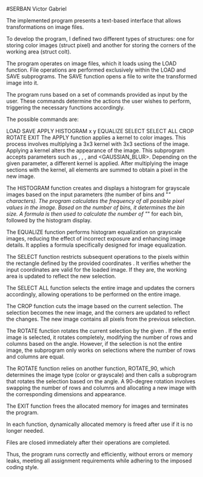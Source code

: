 #SERBAN Victor Gabriel

The implemented program presents a text-based interface that allows transformations on image files.

To develop the program, I defined two different types of structures: one for storing color images (struct pixel) and another for storing the corners of the working area (struct colt).

The program operates on image files, which it loads using the LOAD function. File operations are performed exclusively within the LOAD and SAVE subprograms. The SAVE function opens a file to write the transformed image into it.

The program runs based on a set of commands provided as input by the user. These commands determine the actions the user wishes to perform, triggering the necessary functions accordingly.

The possible commands are:

LOAD <filename>
SAVE <filename>
APPLY <parameter>
HISTOGRAM x y
EQUALIZE
SELECT <x1> <y1> <x2> <y2>
SELECT ALL
CROP
ROTATE <angle>
EXIT
The APPLY function applies a kernel to color images. This process involves multiplying a 3x3 kernel with 3x3 sections of the image. Applying a kernel alters the appearance of the image. This subprogram accepts parameters such as <EDGE>, <SHARPEN>, <BLUR>, and <GAUSSIAN_BLUR>. Depending on the given parameter, a different kernel is applied. After multiplying the image sections with the kernel, all elements are summed to obtain a pixel in the new image.

The HISTOGRAM function creates and displays a histogram for grayscale images based on the input parameters (the number of bins and "*" characters). The program calculates the frequency of all possible pixel values in the image. Based on the number of bins, it determines the bin size. A formula is then used to calculate the number of "*" for each bin, followed by the histogram display.

The EQUALIZE function performs histogram equalization on grayscale images, reducing the effect of incorrect exposure and enhancing image details. It applies a formula specifically designed for image equalization.

The SELECT function restricts subsequent operations to the pixels within the rectangle defined by the provided coordinates <x1> <y1> <x2> <y2>. It verifies whether the input coordinates are valid for the loaded image. If they are, the working area is updated to reflect the new selection.

The SELECT ALL function selects the entire image and updates the corners accordingly, allowing operations to be performed on the entire image.

The CROP function cuts the image based on the current selection. The selection becomes the new image, and the corners are updated to reflect the changes. The new image contains all pixels from the previous selection.

The ROTATE function rotates the current selection by the given <angle>. If the entire image is selected, it rotates completely, modifying the number of rows and columns based on the angle. However, if the selection is not the entire image, the subprogram only works on selections where the number of rows and columns are equal.

The ROTATE function relies on another function, ROTATE_90, which determines the image type (color or grayscale) and then calls a subprogram that rotates the selection based on the angle. A 90-degree rotation involves swapping the number of rows and columns and allocating a new image with the corresponding dimensions and appearance.

The EXIT function frees the allocated memory for images and terminates the program.

In each function, dynamically allocated memory is freed after use if it is no longer needed.

Files are closed immediately after their operations are completed.

Thus, the program runs correctly and efficiently, without errors or memory leaks, meeting all assignment requirements while adhering to the imposed coding style.
